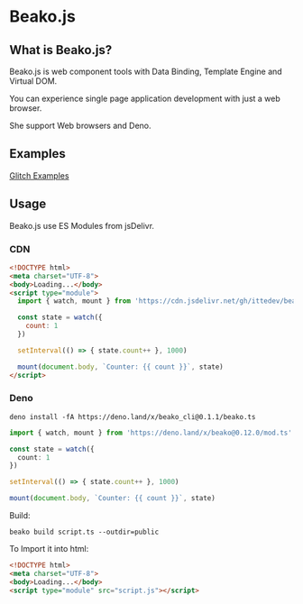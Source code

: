 # Beako.js

## What is Beako.js?

Beako.js is web component tools with Data Binding, Template Engine and Virtual DOM.

You can experience single page application development with just a web browser.

She support Web browsers and Deno.

## Examples

[Glitch Examples](https://glitch.com/@itte1)

## Usage

Beako.js use ES Modules from jsDelivr.

### CDN

```html
<!DOCTYPE html>
<meta charset="UTF-8">
<body>Loading...</body>
<script type="module">
  import { watch, mount } from 'https://cdn.jsdelivr.net/gh/ittedev/beako@0.12.0/beako.js'

  const state = watch({
    count: 1
  })

  setInterval(() => { state.count++ }, 1000)

  mount(document.body, `Counter: {{ count }}`, state)
</script>
```

### Deno

```shell
deno install -fA https://deno.land/x/beako_cli@0.1.1/beako.ts
```

```ts
import { watch, mount } from 'https://deno.land/x/beako@0.12.0/mod.ts'

const state = watch({
  count: 1
})

setInterval(() => { state.count++ }, 1000)

mount(document.body, `Counter: {{ count }}`, state)
```

Build:

```shell
beako build script.ts --outdir=public
```

To Import it into html:

```html
<!DOCTYPE html>
<meta charset="UTF-8">
<body>Loading...</body>
<script type="module" src="script.js"></script>
```
